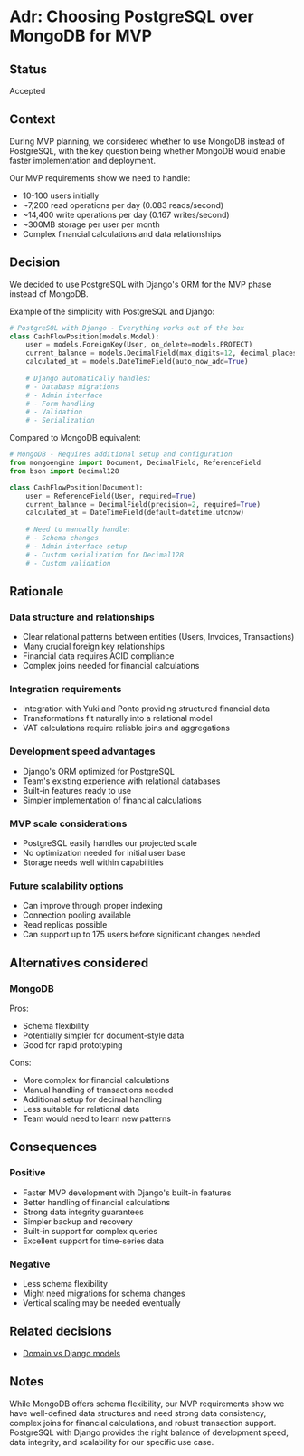 # Adr: Choosing PostgreSQL over MongoDB for MVP

## Status
Accepted

## Context
During MVP planning, we considered whether to use MongoDB instead of PostgreSQL, with the key question being whether MongoDB would enable faster implementation and deployment.

Our MVP requirements show we need to handle:
- 10-100 users initially
- ~7,200 read operations per day (0.083 reads/second)
- ~14,400 write operations per day (0.167 writes/second)
- ~300MB storage per user per month
- Complex financial calculations and data relationships

## Decision
We decided to use PostgreSQL with Django's ORM for the MVP phase instead of MongoDB.

Example of the simplicity with PostgreSQL and Django:
```python
# PostgreSQL with Django - Everything works out of the box
class CashFlowPosition(models.Model):
    user = models.ForeignKey(User, on_delete=models.PROTECT)
    current_balance = models.DecimalField(max_digits=12, decimal_places=2)
    calculated_at = models.DateTimeField(auto_now_add=True)
    
    # Django automatically handles:
    # - Database migrations
    # - Admin interface
    # - Form handling
    # - Validation
    # - Serialization
```

Compared to MongoDB equivalent:
```python
# MongoDB - Requires additional setup and configuration
from mongoengine import Document, DecimalField, ReferenceField
from bson import Decimal128

class CashFlowPosition(Document):
    user = ReferenceField(User, required=True)
    current_balance = DecimalField(precision=2, required=True)
    calculated_at = DateTimeField(default=datetime.utcnow)
    
    # Need to manually handle:
    # - Schema changes
    # - Admin interface setup
    # - Custom serialization for Decimal128
    # - Custom validation
```

## Rationale

### Data structure and relationships
- Clear relational patterns between entities (Users, Invoices, Transactions)
- Many crucial foreign key relationships
- Financial data requires ACID compliance
- Complex joins needed for financial calculations

### Integration requirements
- Integration with Yuki and Ponto providing structured financial data
- Transformations fit naturally into a relational model
- VAT calculations require reliable joins and aggregations

### Development speed advantages
- Django's ORM optimized for PostgreSQL
- Team's existing experience with relational databases
- Built-in features ready to use
- Simpler implementation of financial calculations

### MVP scale considerations
- PostgreSQL easily handles our projected scale
- No optimization needed for initial user base
- Storage needs well within capabilities

### Future scalability options
- Can improve through proper indexing
- Connection pooling available
- Read replicas possible
- Can support up to 175 users before significant changes needed

## Alternatives considered

### MongoDB
Pros:
- Schema flexibility
- Potentially simpler for document-style data
- Good for rapid prototyping

Cons:
- More complex for financial calculations
- Manual handling of transactions needed
- Additional setup for decimal handling
- Less suitable for relational data
- Team would need to learn new patterns

## Consequences

### Positive
- Faster MVP development with Django's built-in features
- Better handling of financial calculations
- Strong data integrity guarantees
- Simpler backup and recovery
- Built-in support for complex queries
- Excellent support for time-series data

### Negative
- Less schema flexibility
- Might need migrations for schema changes
- Vertical scaling may be needed eventually

## Related decisions
- [Domain vs Django models](./domain_vs_django_models.md)

## Notes
While MongoDB offers schema flexibility, our MVP requirements show we have well-defined data structures and need strong data consistency, complex joins for financial calculations, and robust transaction support. PostgreSQL with Django provides the right balance of development speed, data integrity, and scalability for our specific use case. 
